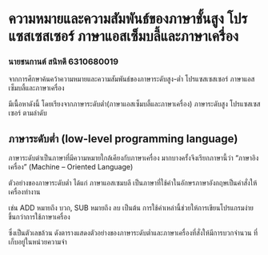 # ความหมายและความสัมพันธ์ของภาษาชั้นสูง โปรแซสเซสเซอร์ ภาษาแอสเซ็มบลี้และภาษาเครื่อง
### นายชนกานต์ สนิทดี 6310680019
จากการศึกษาค้นคว้าความหมายและความสัมพันธ์ของภาษาระดับสูง-ต่ำ โปรแซสเซสเซอร์ ภาษาแอสเซ็มบลี้และภาษาเครื่อง

มีเนื้อหาดังนี้ โดยเรียงจากภาษาระดับต่ำ(ภาษาแอสเซ็มบลี้และภาษาเครื่อง) ภาษาระดับสูง โปรแซสเซสเซอร์ ตามลำดับ

## ภาษาระดับต่ำ (low-level programming language)

ภาษาระดับต่าเป็นภาษาที่มีความหมายใกล้เคียงกับภาษาเครื่อง มากบางครั้งจึงเรียกภาษานี้ว่า “ภาษาอิงเครื่อง” (Machine – Oriented Language)

ตัวอย่างของภาษาระดับต่ำ  ได้แก่ ภาษาแอสเซมบลี เป็นภาษาที่ใช้คำในอักษรภาษาอังกฤษเป็นคำสั่งให้เครื่องทำงาน

เช่น ADD หมายถึง บวก, SUB หมายถึง ลบ เป็นต้น การใช้คำเหล่านี้ช่วยให้การเขียนโปรแกรมง่ายขึ้นกว่าการใช้ภาษาเครื่อง

ซึ่งเป็นตัวเลขล้วน ดังตารางแสดงตัวอย่างของภาษาระดับต่ำและภาษาเครื่องที่สั่งให้มีการบวกจำนวน ที่เก็บอยู่ในหน่วยความจำ
